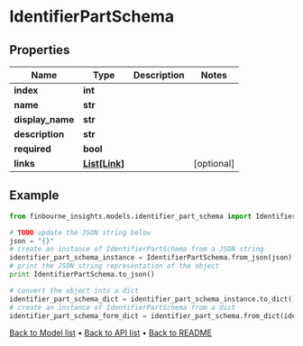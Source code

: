 # IdentifierPartSchema


## Properties
Name | Type | Description | Notes
------------ | ------------- | ------------- | -------------
**index** | **int** |  | 
**name** | **str** |  | 
**display_name** | **str** |  | 
**description** | **str** |  | 
**required** | **bool** |  | 
**links** | [**List[Link]**](Link.md) |  | [optional] 

## Example

```python
from finbourne_insights.models.identifier_part_schema import IdentifierPartSchema

# TODO update the JSON string below
json = "{}"
# create an instance of IdentifierPartSchema from a JSON string
identifier_part_schema_instance = IdentifierPartSchema.from_json(json)
# print the JSON string representation of the object
print IdentifierPartSchema.to_json()

# convert the object into a dict
identifier_part_schema_dict = identifier_part_schema_instance.to_dict()
# create an instance of IdentifierPartSchema from a dict
identifier_part_schema_form_dict = identifier_part_schema.from_dict(identifier_part_schema_dict)
```
[Back to Model list](../README.md#documentation-for-models) &#8226; [Back to API list](../README.md#documentation-for-api-endpoints) &#8226; [Back to README](../README.md)


